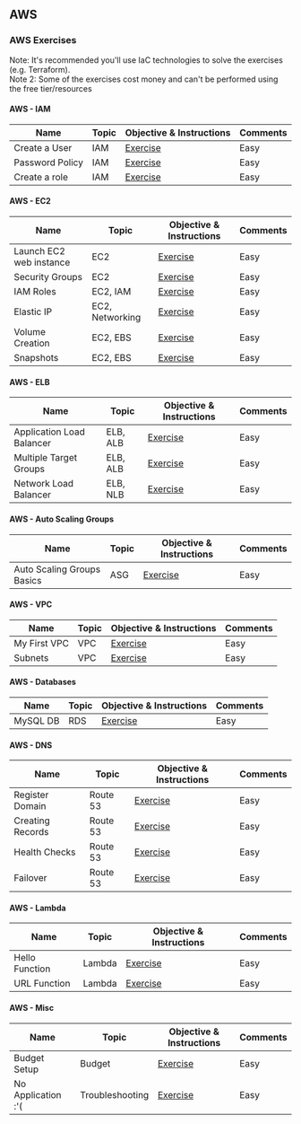 ## AWS

### AWS Exercises

Note: It's recommended you'll use IaC technologies to solve the exercises (e.g. Terraform).<br>
Note 2: Some of the exercises cost money and can't be performed using the free tier/resources

#### AWS - IAM

|Name|Topic|Objective & Instructions|Comments|
|--------|--------|------|----|
| Create a User | IAM | [Exercise](create_user.md) | Easy |
| Password Policy | IAM | [Exercise](password_policy_and_mfa.md) | Easy |
| Create a role | IAM | [Exercise](create_role.md) | Easy |

#### AWS - EC2

|Name|Topic|Objective & Instructions|Comments|
|--------|--------|------|----|
| Launch EC2 web instance | EC2 | [Exercise](launch_ec2_web_instance.md) | Easy |
| Security Groups | EC2 | [Exercise](security_groups.md) | Easy |
| IAM Roles | EC2, IAM | [Exercise](ec2_iam_roles.md) | Easy |
| Elastic IP | EC2, Networking | [Exercise](elastic_ip.md) | Easy |
| Volume Creation | EC2, EBS | [Exercise](ebs_volume_creation.md) | Easy |
| Snapshots | EC2, EBS | [Exercise](snapshots.md) | Easy |

#### AWS - ELB

|Name|Topic|Objective & Instructions|Comments|
|--------|--------|------|----|
| Application Load Balancer | ELB, ALB | [Exercise](app_load_balancer.md) | Easy |
| Multiple Target Groups | ELB, ALB | [Exercise](alb_multiple_target_groups.md) | Easy |
| Network Load Balancer | ELB, NLB | [Exercise](network_load_balancer.md) | Easy |

#### AWS - Auto Scaling Groups

|Name|Topic|Objective & Instructions|Comments|
|--------|--------|------|----|
| Auto Scaling Groups Basics | ASG | [Exercise](auto_scaling_groups_basics.md) | Easy |

#### AWS - VPC

|Name|Topic|Objective & Instructions|Comments|
|--------|--------|------|----|
| My First VPC | VPC | [Exercise](new_vpc.md) | Easy |
| Subnets | VPC | [Exercise](subnets.md) | Easy |

#### AWS - Databases

|Name|Topic|Objective & Instructions|Comments|
|--------|--------|------|----|
| MySQL DB | RDS | [Exercise](mysql_db.md) | Easy |

#### AWS - DNS

|Name|Topic|Objective & Instructions|Comments|
|--------|--------|------|----|
Register Domain | Route 53 | [Exercise](register_domain.md) | Easy |
Creating Records | Route 53 | [Exercise](creating_records.md) | Easy |
Health Checks | Route 53 | [Exercise](health_checks.md) | Easy |
Failover | Route 53 | [Exercise](route_53_failover.md) | Easy |


#### AWS - Lambda

|Name|Topic|Objective & Instructions|Comments|
|--------|--------|------|----|
| Hello Function | Lambda | [Exercise](hello_function.md) | Easy |
| URL Function | Lambda | [Exercise](url_function.md) | Easy |



#### AWS - Misc

|Name|Topic|Objective & Instructions|Comments|
|--------|--------|------|----|
| Budget Setup | Budget | [Exercise](budget_setup.md) | Easy |
| No Application :'( | Troubleshooting | [Exercise](no_application.md) | Easy |
